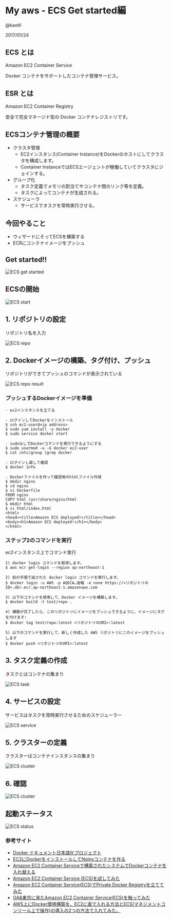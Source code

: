 # My aws - ECS Get started編

@kaotil

2017/01/24



## ECS とは

Amazon EC2 Container Service

Docker コンテナをサポートしたコンテナ管理サービス。



## ESR とは

Amazon EC2 Container Registry

安全で完全マネージド型の Docker コンテナレジストリです。



## ECSコンテナ管理の概要

- クラスタ管理
  - EC2インスタンス(Container Instance)をDockerのホストにしてクラスタを構成します。
  - Container InstanceではECSエージェントが稼働していてクラスタにジョインする。
- グループ化
  - タスク定義でメモリの割当てやコンテナ間のリンク等を定義。
  - タスクによってコンテナが生成される。
- スケジューラ
  - サービスでタスクを常時実行させる。



## 今回やること

- ウィザードにそってECSを構築する
- ECRにコンテナイメージをプッシュ



## Get started!!

![ECS get started](/slides/img/0015/ecs_get_started.png)<!-- .element: class="img_70" -->



## ECSの開始

![ECS start](/slides/img/0015/ecs_start.png)<!-- .element: class="img_70" -->



## 1. リポジトリの設定

リポジトリ名を入力

![ECS repo](/slides/img/0015/ecs_repo.png)<!-- .element: class="img_70" -->



## 2. Dockerイメージの構築、タグ付け、プッシュ

リポジトリができてプッシュのコマンドが表示されている

![ECS repo result](/slides/img/0015/ecs_repo_result.png)<!-- .element: class="img_70" -->



### プッシュするDockerイメージを準備

```
- ec2インスタンスを立てる

- ログインしてDockerをインストール
$ ssh ec2-user@<ip address>
$ sudo yum install -y docker
$ sudo service docker start

- sudoなしでDockerコマンドを実行できるようにする
$ sudo usermod -a -G docker ec2-user
$ cat /etc/group |grep docker

- ログインし直して確認
$ docker info

- Dockerファイルを作って確認用のhtmlファイル作成
$ mkdir nginx
$ cd nginx
$ vi Dockerfile
FROM nginx
COPY html /usr/share/nginx/html
$ mkdir html
$ vi html/index.html
<html>
<head><title>Amazon ECS deployed!</title></head>
<body><h1>Amazon ECS deployed!</h1></body>
</html>
```



### ステップ2のコマンドを実行

ec2インスタンス上でコマンド実行

```
1) docker login コマンドを取得します。
$ aws ecr get-login --region ap-northeast-1

2) 前の手順で返された docker login コマンドを実行します。
$ docker login -u AWS -p AQECA…省略 -e none https://<リポジトリのID>.dkr.ecr.ap-northeast-1.amazonaws.com

3) 以下のコマンドを使用して、Docker イメージを構築します。
$ docker build -t test/repo .

4) 構築が完了したら、このリポジトリにイメージをプッシュできるように、イメージにタグを付けます:
$ docker tag test/repo:latest <リポジトリのURI>:latest

5) 以下のコマンドを実行して、新しく作成した AWS リポジトリにこのイメージをプッシュします
$ docker push <リポジトリのURI>:latest
```



## 3. タスク定義の作成

タスクとはコンテナの集まり

![ECS task](/slides/img/0015/ecs_task.png)<!-- .element: class="img_50" -->



## 4. サービスの設定

サービスはタスクを常時実行させるためのスケジューラー

![ECS service](/slides/img/0015/ecs_service.png)<!-- .element: class="img_60" -->



## 5. クラスターの定義

クラスターはコンテナインスタンスの集まり

![ECS cluster](/slides/img/0015/ecs_cluster.png)<!-- .element: class="img_60" -->



## 6. 確認

![ECS cluster](/slides/img/0015/ecs_configure.png)<!-- .element: class="img_50" -->



## 起動ステータス

![ECS status](/slides/img/0015/ecs_status.png)<!-- .element: class="img_30" -->



###  参考サイト

- [Docker ドキュメント日本語化プロジェクト](http://docs.docker.jp/index.html)
- [EC2にDockerをインストールしてNginxコンテナを作る](http://labs.septeni.co.jp/entry/2015/11/19/213714)
- [Amazon EC2 Container Serviceで構築されたシステムでDockerコンテナを入れ替える](http://dev.classmethod.jp/cloud/aws/switch-docker-container-using-ecs/)
- [Amazon EC2 Container Service (ECS)を試してみた](http://dev.classmethod.jp/cloud/ecs-ataglance/)
- [Amazon EC2 Container Service(ECS)でPrivate Docker Registryを立ててみた](http://blog.stormcat.io/entry/2015/05/14/150000)
- [GA&東京に来たAmazon EC2 Container Service(ECS)を触ってみた ](http://dev.classmethod.jp/cloud/ecs-ga-ataglance/)
- [AWS上にDocker環境構築を、EC2に直で入れる方法とECS(マネジメントコンソール上で操作)の導入の2つの方法で入れてみた。](http://qiita.com/hayashier/items/b34f82c42053f85e5b09)
